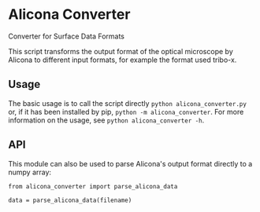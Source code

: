 # Alicona Converter
Converter for Surface Data Formats

This script transforms the output format of the optical microscope by Alicona
to different input formats, for example the format used tribo-x.

## Usage

The basic usage is to call the script directly `python alicona_converter.py`
or, if it has been installed by pip, `python -m alicona_converter`.
For more information on the usage, see `python alicona_converter -h`.

## API

This module can also be used to parse Alicona's output format directly to
a numpy array:
```
from alicona_converter import parse_alicona_data

data = parse_alicona_data(filename)
```
